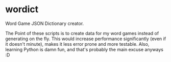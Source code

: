 # wordict
Word Game JSON Dictionary creator.

The Point of these scripts is to create data for my word games instead of generating on the fly.
This would increase performance significantly (even if it doesn't minute), makes it less error prone and more testable.
Also, learning Python is damn fun, and that's probably the main excuse anyways :D 
